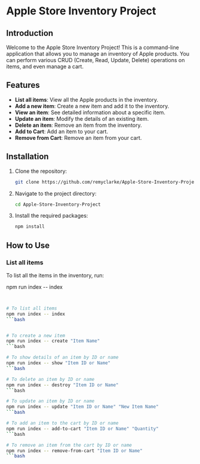 # Apple Store Inventory Project

## Introduction

Welcome to the Apple Store Inventory Project! This is a command-line application that allows you to manage an inventory of Apple products. You can perform various CRUD (Create, Read, Update, Delete) operations on items, and even manage a cart.

## Features

- **List all items**: View all the Apple products in the inventory.
- **Add a new item**: Create a new item and add it to the inventory.
- **View an item**: See detailed information about a specific item.
- **Update an item**: Modify the details of an existing item.
- **Delete an item**: Remove an item from the inventory.
- **Add to Cart**: Add an item to your cart.
- **Remove from Cart**: Remove an item from your cart.

## Installation

1. Clone the repository:
    ```bash
    git clone https://github.com/remyclarke/Apple-Store-Inventory-Project
    ```
2. Navigate to the project directory:
    ```bash
    cd Apple-Store-Inventory-Project
    ```
3. Install the required packages:
    ```bash
    npm install
    ```

## How to Use

### List all items

To list all the items in the inventory, run:


npm run index -- index
```bash


# To list all items
npm run index -- index
```bash


# To create a new item
npm run index -- create "Item Name"
```bash

# To show details of an item by ID or name
npm run index -- show "Item ID or Name"
```bash

# To delete an item by ID or name
npm run index -- destroy "Item ID or Name"
```bash

# To update an item by ID or name
npm run index -- update "Item ID or Name" "New Item Name"
```bash

# To add an item to the cart by ID or name
npm run index -- add-to-cart "Item ID or Name" "Quantity"
```bash

# To remove an item from the cart by ID or name
npm run index -- remove-from-cart "Item ID or Name"
```bash